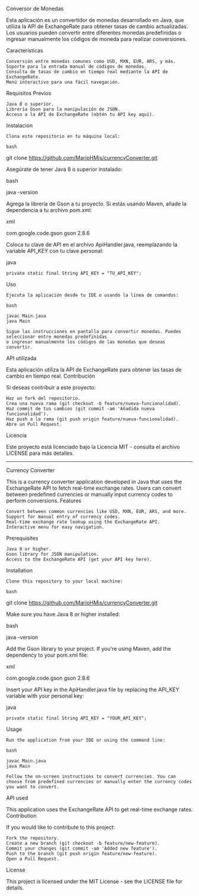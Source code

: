 Conversor de Monedas

Esta aplicación es un convertidor de monedas desarrollado en Java, que utiliza la API de ExchangeRate para obtener tasas de cambio actualizadas. Los usuarios pueden convertir entre diferentes monedas predefinidas o 
ingresar manualmente los códigos de moneda para realizar conversiones.

Características

    Conversión entre monedas comunes como USD, MXN, EUR, ARS, y más.
    Soporte para la entrada manual de códigos de monedas.
    Consulta de tasas de cambio en tiempo real mediante la API de ExchangeRate.
    Menú interactivo para una fácil navegación.

Requisitos Previos

    Java 8 o superior.
    Librería Gson para la manipulación de JSON.
    Acceso a la API de ExchangeRate (obtén tu API key aquí).

Instalación

    Clona este repositorio en tu máquina local:

    bash

git clone https://github.com/MarioHMis/currencyConverter.git

Asegúrate de tener Java 8 o superior instalado:

bash

java -version

Agrega la librería de Gson a tu proyecto. Si estás usando Maven, añade la dependencia a tu archivo pom.xml:

xml

<dependency>
    <groupId>com.google.code.gson</groupId>
    <artifactId>gson</artifactId>
    <version>2.8.6</version>
</dependency>

Coloca tu clave de API en el archivo ApiHandler.java, reemplazando la variable API_KEY con tu clave personal:

java

    private static final String API_KEY = "TU_API_KEY";

Uso

    Ejecuta la aplicación desde tu IDE o usando la línea de comandos:

    bash

    javac Main.java
    java Main

    Sigue las instrucciones en pantalla para convertir monedas. Puedes seleccionar entre monedas predefinidas
    o ingresar manualmente los códigos de las monedas que deseas convertir.



API utilizada

Esta aplicación utiliza la API de ExchangeRate para obtener las tasas de cambio en tiempo real.
Contribución

Si deseas contribuir a este proyecto:

    Haz un fork del repositorio.
    Crea una nueva rama (git checkout -b feature/nueva-funcionalidad).
    Haz commit de tus cambios (git commit -am 'Añadida nueva funcionalidad').
    Haz push a la rama (git push origin feature/nueva-funcionalidad).
    Abre un Pull Request.

Licencia

Este proyecto está licenciado bajo la Licencia MIT - consulta el archivo LICENSE para más detalles.

********************************************************************************************************************************************************************************************************************************************


Currency Converter

This is a currency converter application developed in Java that uses the ExchangeRate API to fetch real-time exchange rates. Users can convert between predefined currencies or manually input currency codes to perform conversions.
Features

    Convert between common currencies like USD, MXN, EUR, ARS, and more.
    Support for manual entry of currency codes.
    Real-time exchange rate lookup using the ExchangeRate API.
    Interactive menu for easy navigation.

Prerequisites

    Java 8 or higher.
    Gson library for JSON manipulation.
    Access to the ExchangeRate API (get your API key here).

Installation

    Clone this repository to your local machine:

    bash

git clone https://github.com/MarioHMis/currencyConverter.git

Make sure you have Java 8 or higher installed:

bash

java -version

Add the Gson library to your project. If you're using Maven, add the dependency to your pom.xml file:

xml

<dependency>
    <groupId>com.google.code.gson</groupId>
    <artifactId>gson</artifactId>
    <version>2.8.6</version>
</dependency>

Insert your API key in the ApiHandler.java file by replacing the API_KEY variable with your personal key:

java

    private static final String API_KEY = "YOUR_API_KEY";

Usage

    Run the application from your IDE or using the command line:

    bash

    javac Main.java
    java Main

    Follow the on-screen instructions to convert currencies. You can choose from predefined currencies or manually enter the currency codes you want to convert.


API used

This application uses the ExchangeRate API to get real-time exchange rates.
Contribution

If you would like to contribute to this project:

    Fork the repository.
    Create a new branch (git checkout -b feature/new-feature).
    Commit your changes (git commit -am 'Added new feature').
    Push to the branch (git push origin feature/new-feature).
    Open a Pull Request.

License

This project is licensed under the MIT License - see the LICENSE file for details.
